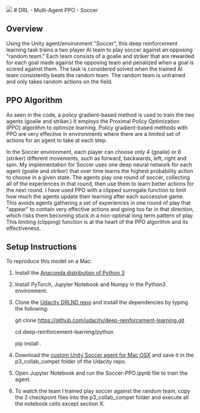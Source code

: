 <img src="https://s3.amazonaws.com/video.udacity-data.com/topher/2018/August/5b81cd05_soccer/soccer.png">
# DRL - Multi-Agent PPO - Soccer

## Overview
Using the Unity agent/environment "Soccer", this deep reinforcement learning task trains a two player AI team to play soccer against an opposing "random team." Each team consists of a goalie and striker that are rewarded for each goal made against the opposing team and penalized when a goal is scored against them. The task is considered solved when the trained AI team consistently beats the random team. The random team is untrained and only takes random actions on the field.

## PPO Algorithm
As seen in the code, a policy gradient-based method is used to train the two agents (goalie and striker.) It employs the Proximal Policy Optimization (PPO) algorithm to optimize learning. Policy gradient-based methods with PPO are very effective in environments where there are a limited set of actions for an agent to take at each step. 

In the Soccer environment, each player can choose only 4 (goalie) or 6 (striker) different movements, such as forward, backwards, left, right and spin. My implementation for Soccer uses one deep neural network for each agent (goalie and striker) that over time learns the highest probability action to choose in a given state. The agents play one round of soccer, collecting all of the experiences in that round, then use them to learn better actions for the next round. I have used PPO with a clipped surrogate function to limit how much the agents update their learning after each successive game. This avoids agents gathering a set of experiences in one round of play that "appear" to contain very effective actions and going too far in that direction, which risks them becoming stuck in a non-optimal long term pattern of play. This limiting (clipping) function is at the heart of the PPO algorithm and its effectiveness.

## Setup Instructions

To reproduce this model on a Mac:

1. Install the <a href="https://www.anaconda.com/download/#macos">Anaconda distribution of Python 3</a>

2. Install PyTorch, Jupyter Notebook and Numpy in the Python3 environment.

3. Clone the <a href="https://github.com/udacity/deep-reinforcement-learning">Udacity DRLND repo</a> and install the dependencies by typing the following:

    git clone https://github.com/udacity/deep-reinforcement-learning.git

    cd deep-reinforcement-learning/python

    pip install .
    
4. Download the <a href="https://s3-us-west-1.amazonaws.com/udacity-drlnd/P3/Soccer/Soccer.app.zip">custom Unity Soccer agent for Mac OSX</a> and save it in the p3_collab_compet folder of the Udacity repo.

5. Open Jupyter Notebook and run the Soccer-PPO.ipynb file to train the agent. 

6. To watch the team I trained play soccer against the random team, copy the 2 checkpoint files into the p3_collab_compet folder and execute all the notebook cells except section X.
